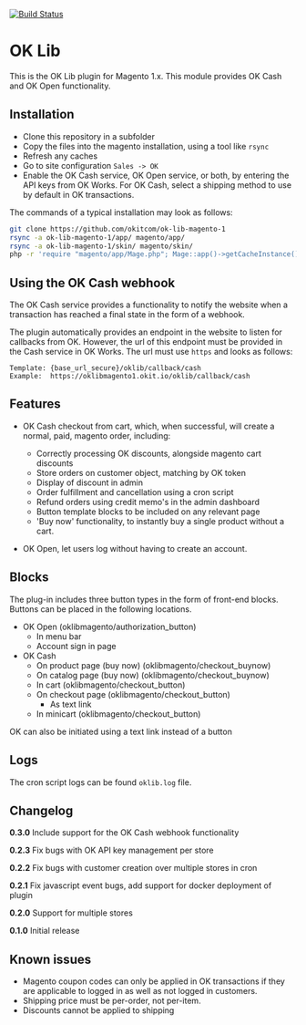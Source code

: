 [![Build Status](https://travis-ci.org/okitcom/ok-lib-magento-1.svg?branch=master)](https://travis-ci.org/okitcom/ok-lib-magento-1)
# OK Lib
This is the OK Lib plugin for Magento 1.x. This module provides OK Cash and OK Open functionality.

## Installation
* Clone this repository in a subfolder
* Copy the files into the magento installation, using a tool like `rsync`
* Refresh any caches
* Go to site configuration `Sales -> OK`
* Enable the OK Cash service, OK Open service, or both, by entering the API keys from OK Works. For OK Cash, select a shipping method to use by default in OK transactions.

The commands of a typical installation may look as follows:
```bash
git clone https://github.com/okitcom/ok-lib-magento-1
rsync -a ok-lib-magento-1/app/ magento/app/
rsync -a ok-lib-magento-1/skin/ magento/skin/
php -r 'require "magento/app/Mage.php"; Mage::app()->getCacheInstance()->flush();'
```

## Using the OK Cash webhook
The OK Cash service provides a functionality to notify the website when a transaction has reached a final state in the form of a webhook.

The plugin automatically provides an endpoint in the website to listen for callbacks from OK. However, the url of this endpoint must be provided in the Cash service in OK Works. The url must use `https` and looks as follows:
```
Template: {base_url_secure}/oklib/callback/cash
Example:  https://oklibmagento1.okit.io/oklib/callback/cash
```

## Features
* OK Cash checkout from cart, which, when successful, will create a normal, paid, magento order, including:
    * Correctly processing OK discounts, alongside magento cart discounts
    * Store orders on customer object, matching by OK token
    * Display of discount in admin
    * Order fulfillment and cancellation using a cron script
    * Refund orders using credit memo's in the admin dashboard
    * Button template blocks to be included on any relevant page
    * 'Buy now' functionality, to instantly buy a single product without a cart.
    
* OK Open, let users log without having to create an account.


## Blocks
The plug-in includes three button types in the form of front-end blocks. Buttons can be placed in the following locations.
* OK Open (oklibmagento/authorization_button)
    * In menu bar
    * Account sign in page
* OK Cash
    * On product page (buy now) (oklibmagento/checkout_buynow)
    * On catalog page (buy now) (oklibmagento/checkout_buynow)
    * In cart (oklibmagento/checkout_button)
    * On checkout page (oklibmagento/checkout_button)
        * As text link
    * In minicart (oklibmagento/checkout_button)

OK can also be initiated using a text link instead of a button

## Logs
The cron script logs can be found `oklib.log` file.

## Changelog
__0.3.0__ Include support for the OK Cash webhook functionality

__0.2.3__ Fix bugs with OK API key management per store 

__0.2.2__ Fix bugs with customer creation over multiple stores in cron

__0.2.1__ Fix javascript event bugs, add support for docker deployment of plugin

__0.2.0__ Support for multiple stores

__0.1.0__ Initial release

## Known issues
* Magento coupon codes can only be applied in OK transactions if they are applicable to logged in as well as not logged in customers.
* Shipping price must be per-order, not per-item.
* Discounts cannot be applied to shipping